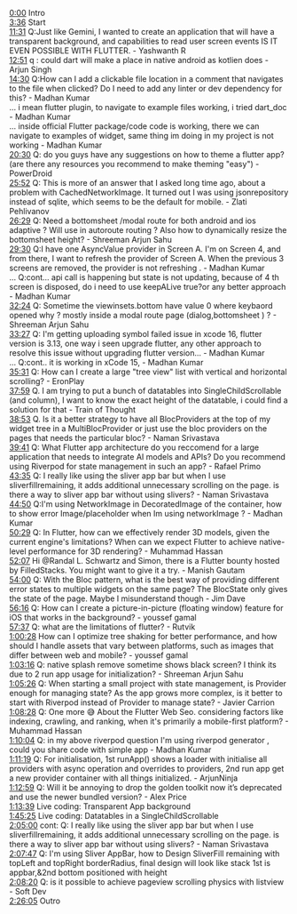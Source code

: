 [0:00](https://www.youtube.com/watch?v=NUovKv3Sywo&t=0m00s) Intro  
[3:36](https://www.youtube.com/watch?v=NUovKv3Sywo&t=3m36s) Start  
[11:31](https://www.youtube.com/watch?v=NUovKv3Sywo&t=11m31s) Q:Just like Gemini, I wanted to create an application that will have a transparent background, and capabilities to read user  screen events IS IT EVEN POSSIBLE WITH FLUTTER. - Yashwanth R  
[12:51](https://www.youtube.com/watch?v=NUovKv3Sywo&t=12m51s) q : could dart will make a place in native android as kotlien does - Arjun Singh  
[14:30](https://www.youtube.com/watch?v=NUovKv3Sywo&t=14m30s) Q:How can I add a clickable file location in a comment that navigates to the file when clicked? Do I need to add any linter or dev dependency for this? - Madhan Kumar  
... i mean flutter plugin, to navigate to example files working, i tried dart_doc - Madhan Kumar  
... inside official Flutter package/code code is working, there we can navigate to examples of widget, same thing im doing in my project is not working - Madhan Kumar  
[20:30](https://www.youtube.com/watch?v=NUovKv3Sywo&t=20m30s) Q: do you guys have any suggestions on how to theme a flutter app? (are there any resources you recommend to make theming "easy") - PowerDroid  
[25:52](https://www.youtube.com/watch?v=NUovKv3Sywo&t=25m52s) Q: This is more of an answer that I asked long time ago, about a problem with CachedNetworkImage. It turned out I was using jsonrepository instead of sqlite, which seems to be the default for mobile. - Zlati Pehlivanov  
[26:29](https://www.youtube.com/watch?v=NUovKv3Sywo&t=26m29s) Q: Need a bottomsheet /modal route for both android and ios adaptive ? Will use in autoroute routing ? Also how to dynamically resize the bottomsheet height? - Shreeman Arjun Sahu  
[29:30](https://www.youtube.com/watch?v=NUovKv3Sywo&t=29m30s) Q:I have one AsyncValue provider in Screen A. I'm on Screen 4, and from there, I want to refresh the provider of Screen A. When the previous 3 screens are removed, the provider is not refreshing . - Madhan Kumar  
... Q:cont... api call is happening but state is not updating, because of 4 th screen is disposed, do i need to use keepALive true?or any better approach - Madhan Kumar  
[32:24](https://www.youtube.com/watch?v=NUovKv3Sywo&t=32m24s) Q: Sometime the viewinsets.bottom have value 0 where keybaord opened why ? mostly inside a modal route page (dialog,bottomsheet ) ? - Shreeman Arjun Sahu  
[33:27](https://www.youtube.com/watch?v=NUovKv3Sywo&t=33m27s) Q: I'm getting uploading symbol failed issue in xcode 16, flutter version is 3.13, one way i seen upgrade flutter, any other approach to resolve this issue without upgrading flutter version... - Madhan Kumar  
... Q:cont.. it is working in xCode 15, - Madhan Kumar  
[35:31](https://www.youtube.com/watch?v=NUovKv3Sywo&t=35m31s) Q: How can I create a large "tree view" list with vertical and horizontal scrolling? - EronPlay  
[37:59](https://www.youtube.com/watch?v=NUovKv3Sywo&t=37m59s) Q. I am trying to put a bunch of datatables into SingleChildScrollable (and column), I want to know the exact height of the datatable, i could find a solution for that - Train of Thought  
[38:53](https://www.youtube.com/watch?v=NUovKv3Sywo&t=38m53s) Q. Is it a better strategy to have all BlocProviders at the top of my widget tree in a MultiBlocProvider or just use the bloc providers on the pages that needs the particular bloc? - Naman Srivastava  
[39:41](https://www.youtube.com/watch?v=NUovKv3Sywo&t=39m41s) Q: What Flutter app architecture do you reccomend for a large application that needs to integrate AI models and APIs? Do you recommend using Riverpod for state management in such an app? - Rafael Primo  
[43:35](https://www.youtube.com/watch?v=NUovKv3Sywo&t=43m35s) Q: I really like using the sliver app bar but when I use sliverfillremaining, it adds additional unnecessary scrolling on the page. is there a way to sliver app bar without using slivers? - Naman Srivastava  
[44:50](https://www.youtube.com/watch?v=NUovKv3Sywo&t=44m50s) Q:I'm using NetworkImage in DecoratedImage of the container, how to show error Image/placeholder when Im using networkImage ? - Madhan Kumar  
[50:29](https://www.youtube.com/watch?v=NUovKv3Sywo&t=50m29s) Q: In Flutter, how can we effectively render 3D models, given the current engine's limitations? When can we expect Flutter to achieve native-level performance for 3D rendering? - Muhammad Hassan  
[52:07](https://www.youtube.com/watch?v=NUovKv3Sywo&t=52m07s) Hi @Randal L. Schwartz and Simon, there is a Flutter bounty hosted by FilledStacks. You might want to give it a try. - Manish Gautam  
[54:00](https://www.youtube.com/watch?v=NUovKv3Sywo&t=54m00s) Q: With the Bloc pattern, what is the best way of providing different error states to multiple widgets on the same page? The BlocState only gives the state of the page. Maybe I misunderstand though - Jim Dave  
[56:16](https://www.youtube.com/watch?v=NUovKv3Sywo&t=56m16s) Q: How can I create a picture-in-picture (floating window) feature for iOS that works in the background? - youssef gamal  
[57:37](https://www.youtube.com/watch?v=NUovKv3Sywo&t=57m37s) Q: what are the limitations of flutter? - Rutvik  
[1:00:28](https://www.youtube.com/watch?v=NUovKv3Sywo&t=1h00m28s) How can I optimize tree shaking for better performance, and how should I handle assets that vary between platforms, such as images that differ between web and mobile? - youssef gamal  
[1:03:16](https://www.youtube.com/watch?v=NUovKv3Sywo&t=1h03m16s) Q: native splash remove sometime shows black screen? I think its due to 2 run app usage for initialization? - Shreeman Arjun Sahu  
[1:05:26](https://www.youtube.com/watch?v=NUovKv3Sywo&t=1h05m26s) Q: When starting a small project with state management, is Provider enough for managing state? As the app grows more complex, is it better to start with Riverpod instead of Provider to manage state? - Javier Carrion  
[1:08:28](https://www.youtube.com/watch?v=NUovKv3Sywo&t=1h08m28s) Q: One more 😅 About the Flutter Web Seo. considering factors like indexing, crawling, and ranking, when it's primarily a mobile-first platform? - Muhammad Hassan  
[1:10:04](https://www.youtube.com/watch?v=NUovKv3Sywo&t=1h10m04s) Q: in my above riverpod question I'm using riverpod generator , could you share code with simple app - Madhan Kumar  
[1:11:19](https://www.youtube.com/watch?v=NUovKv3Sywo&t=1h11m19s) Q: For initialisation, 1st runApp() shows a loader with initialise all providers with async operation and overrides to providers, 2nd run app get a new provider container with all things initialized. - ArjunNinja  
[1:12:59](https://www.youtube.com/watch?v=NUovKv3Sywo&t=1h12m59s) Q: Will it be annoying to drop the golden toolkit now it’s deprecated and use the newer bundled version? - Alex Price  
[1:13:39](https://www.youtube.com/watch?v=NUovKv3Sywo&t=1h13m39s) Live coding: Transparent App background  
[1:45:25](https://www.youtube.com/watch?v=NUovKv3Sywo&t=1h45m25s) Live coding: Datatables in a SingleChildScrollable  
[2:05:00](https://www.youtube.com/watch?v=NUovKv3Sywo&t=2h05m00s) cont: Q: I really like using the sliver app bar but when I use sliverfillremaining, it adds additional unnecessary scrolling on the page. is there a way to sliver app bar without using slivers? - Naman Srivastava  
[2:07:47](https://www.youtube.com/watch?v=NUovKv3Sywo&t=2h07m47s) Q: I'm using Sliver AppBar, how to Design SliverFill remaining with topLeft and topRight borderRadius, final design will look like stack 1st is appbar,&2nd bottom positioned with height   
[2:08:20](https://www.youtube.com/watch?v=NUovKv3Sywo&t=2h08m20s) Q: is it possible to achieve pageview scrolling physics with listview - Soft Dev  
[2:26:05](https://www.youtube.com/watch?v=NUovKv3Sywo&t=2h26m05s) Outro  
